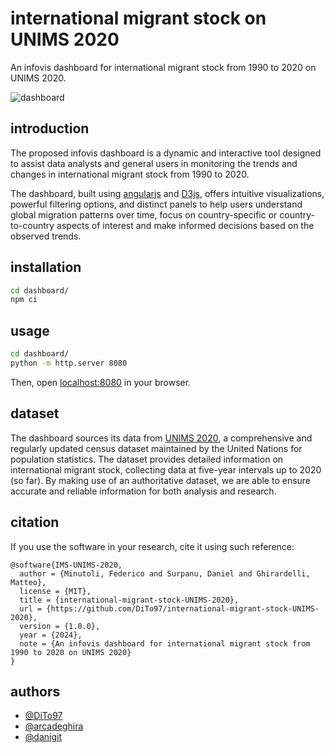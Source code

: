 # international migrant stock on UNIMS 2020

An infovis dashboard for international migrant stock from 1990 to 2020 on UNIMS 2020.

![dashboard](assets/dashboard.gif)

## introduction

The proposed infovis dashboard is a dynamic and interactive tool designed to assist data analysts and general users in monitoring the trends and changes in international migrant stock from 1990 to 2020.

The dashboard, built using [angularjs](https://angularjs.org/) and [D3js](https://d3js.org/), offers intuitive visualizations, powerful filtering options, and distinct panels to help users understand global migration patterns over time, focus on country-specific or country-to-country aspects of interest and make informed decisions based on the observed trends.

## installation

```bash
cd dashboard/
npm ci
```

## usage

```bash
cd dashboard/
python -m http.server 8080
```

Then, open [localhost:8080](localhost:8080)  in your browser.

## dataset

The dashboard sources its data from [UNIMS 2020](https://www.un.org/development/desa/pd/content/international-migrant-stock), a comprehensive and regularly updated census dataset maintained by the United Nations for population statistics. The dataset provides detailed information on international migrant stock, collecting data at five-year intervals up to 2020 (so far). By making use of an authoritative dataset, we are able to ensure accurate and reliable information for both analysis and research.

## citation

If you use the software in your research, cite it using such reference:

```plaintext
@software{IMS-UNIMS-2020,
  author = {Minutoli, Federico and Surpanu, Daniel and Ghirardelli, Matteo},
  license = {MIT},
  title = {international-migrant-stock-UNIMS-2020},
  url = {https://github.com/DiTo97/international-migrant-stock-UNIMS-2020},
  version = {1.0.0},
  year = {2024},
  note = {An infovis dashboard for international migrant stock from 1990 to 2020 on UNIMS 2020}
}
```

## authors

- [@DiTo97](https://github.com/DiTo97)
- [@arcadeghira](https://github.com/arcadeghira)
- [@danigit](https://github.com/danigit)

